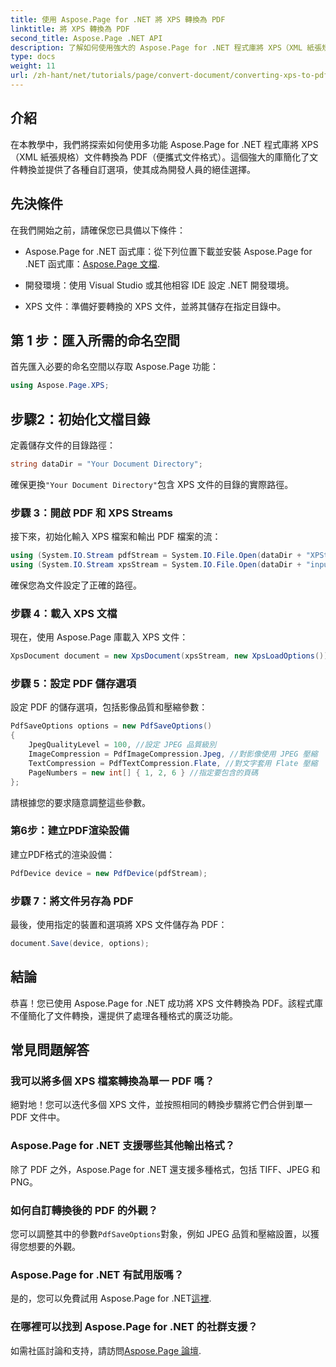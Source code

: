 ```yaml
---
title: 使用 Aspose.Page for .NET 將 XPS 轉換為 PDF
linktitle: 將 XPS 轉換為 PDF
second_title: Aspose.Page .NET API
description: 了解如何使用強大的 Aspose.Page for .NET 程式庫將 XPS（XML 紙張規格）文件無縫轉換為 PDF（便攜式文件格式）。
type: docs
weight: 11
url: /zh-hant/net/tutorials/page/convert-document/converting-xps-to-pdf/
---
```

## 介紹

在本教學中，我們將探索如何使用多功能 Aspose.Page for .NET 程式庫將 XPS（XML 紙張規格）文件轉換為 PDF（便攜式文件格式）。這個強大的庫簡化了文件轉換並提供了各種自訂選項，使其成為開發人員的絕佳選擇。

## 先決條件

在我們開始之前，請確保您已具備以下條件：

-  Aspose.Page for .NET 函式庫：從下列位置下載並安裝 Aspose.Page for .NET 函式庫：[Aspose.Page 文檔](https://reference.aspose.com/page/net/).
  
- 開發環境：使用 Visual Studio 或其他相容 IDE 設定 .NET 開發環境。

- XPS 文件：準備好要轉換的 XPS 文件，並將其儲存在指定目錄中。

## 第 1 步：匯入所需的命名空間

首先匯入必要的命名空間以存取 Aspose.Page 功能：

```csharp
using Aspose.Page.XPS;
```

## 步驟2：初始化文檔目錄

定義儲存文件的目錄路徑：

```csharp
string dataDir = "Your Document Directory";
```

確保更換`"Your Document Directory"`包含 XPS 文件的目錄的實際路徑。

### 步驟 3：開啟 PDF 和 XPS Streams

接下來，初始化輸入 XPS 檔案和輸出 PDF 檔案的流：

```csharp
using (System.IO.Stream pdfStream = System.IO.File.Open(dataDir + "XPStoPDF_out.pdf", System.IO.FileMode.OpenOrCreate, System.IO.FileAccess.Write))
using (System.IO.Stream xpsStream = System.IO.File.Open(dataDir + "input.xps", System.IO.FileMode.Open))
```

確保您為文件設定了正確的路徑。

### 步驟 4：載入 XPS 文檔

現在，使用 Aspose.Page 庫載入 XPS 文件：

```csharp
XpsDocument document = new XpsDocument(xpsStream, new XpsLoadOptions());
```

### 步驟 5：設定 PDF 儲存選項

設定 PDF 的儲存選項，包括影像品質和壓縮參數：

```csharp
PdfSaveOptions options = new PdfSaveOptions()
{
    JpegQualityLevel = 100, //設定 JPEG 品質級別
    ImageCompression = PdfImageCompression.Jpeg, //對影像使用 JPEG 壓縮
    TextCompression = PdfTextCompression.Flate, //對文字套用 Flate 壓縮
    PageNumbers = new int[] { 1, 2, 6 } //指定要包含的頁碼
};
```

請根據您的要求隨意調整這些參數。

### 第6步：建立PDF渲染設備

建立PDF格式的渲染設備：

```csharp
PdfDevice device = new PdfDevice(pdfStream);
```

### 步驟 7：將文件另存為 PDF

最後，使用指定的裝置和選項將 XPS 文件儲存為 PDF：

```csharp
document.Save(device, options);
```

## 結論

恭喜！您已使用 Aspose.Page for .NET 成功將 XPS 文件轉換為 PDF。該程式庫不僅簡化了文件轉換，還提供了處理各種格式的廣泛功能。

## 常見問題解答

### 我可以將多個 XPS 檔案轉換為單一 PDF 嗎？

絕對地！您可以迭代多個 XPS 文件，並按照相同的轉換步驟將它們合併到單一 PDF 文件中。

### Aspose.Page for .NET 支援哪些其他輸出格式？

除了 PDF 之外，Aspose.Page for .NET 還支援多種格式，包括 TIFF、JPEG 和 PNG。

### 如何自訂轉換後的 PDF 的外觀？

您可以調整其中的參數`PdfSaveOptions`對象，例如 JPEG 品質和壓縮設置，以獲得您想要的外觀。

### Aspose.Page for .NET 有試用版嗎？

是的，您可以免費試用 Aspose.Page for .NET[這裡](https://releases.aspose.com/).

### 在哪裡可以找到 Aspose.Page for .NET 的社群支援？

如需社區討論和支持，請訪問[Aspose.Page 論壇](https://forum.aspose.com/c/page/39).